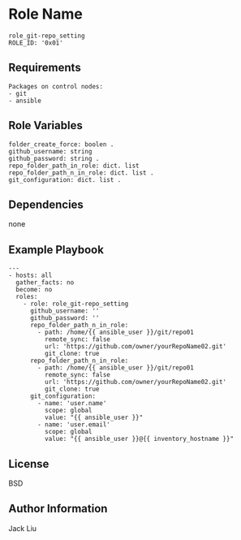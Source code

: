 Role Name
=========
```
role_git-repo_setting
ROLE_ID: '0x01'
```
Requirements
------------
```
Packages on control nodes:
- git 
- ansible
```

Role Variables
--------------
```
folder_create_force: boolen . 
github_username: string  
github_password: string . 
repo_folder_path_in_role: dict. list  
repo_folder_path_n_in_role: dict. list . 
git_configuration: dict. list . 

```
Dependencies
------------

none

Example Playbook
----------------
```    
---
- hosts: all
  gather_facts: no
  become: no
  roles:
    - role: role_git-repo_setting
      github_username: ''
      github_password: ''
      repo_folder_path_n_in_role:
        - path: /home/{{ ansible_user }}/git/repo01
          remote_sync: false
          url: 'https://github.com/owner/yourRepoName02.git' 
          git_clone: true
      repo_folder_path_n_in_role:
        - path: /home/{{ ansible_user }}/git/repo01
          remote_sync: false
          url: 'https://github.com/owner/yourRepoName02.git' 
          git_clone: true
      git_configuration:
        - name: 'user.name'
          scope: global
          value: "{{ ansible_user }}"
        - name: 'user.email'
          scope: global
          value: "{{ ansible_user }}@{{ inventory_hostname }}"
```        
License
-------

BSD

Author Information
------------------

Jack Liu
